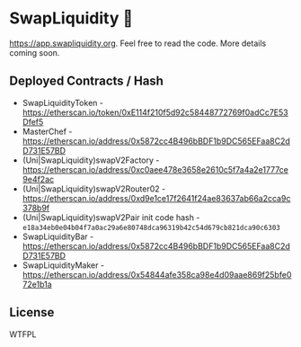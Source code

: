# SwapLiquidity 🍣

https://app.swapliquidity.org. Feel free to read the code. More details coming soon.

## Deployed Contracts / Hash

- SwapLiquidityToken - https://etherscan.io/token/0xE114f210f5d92c58448772769f0adCc7E53Dfef5
- MasterChef - https://etherscan.io/address/0x5872cc4B496bBDF1b9DC565EFaa8C2dD731E57BD
- (Uni|SwapLiquidity)swapV2Factory - https://etherscan.io/address/0xc0aee478e3658e2610c5f7a4a2e1777ce9e4f2ac
- (Uni|SwapLiquidity)swapV2Router02 - https://etherscan.io/address/0xd9e1ce17f2641f24ae83637ab66a2cca9c378b9f
- (Uni|SwapLiquidity)swapV2Pair init code hash - `e18a34eb0e04b04f7a0ac29a6e80748dca96319b42c54d679cb821dca90c6303`
- SwapLiquidityBar - https://etherscan.io/address/0x5872cc4B496bBDF1b9DC565EFaa8C2dD731E57BD
- SwapLiquidityMaker - https://etherscan.io/address/0x54844afe358ca98e4d09aae869f25bfe072e1b1a

## License

WTFPL